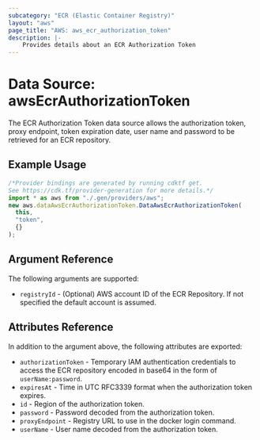 ```yaml
---
subcategory: "ECR (Elastic Container Registry)"
layout: "aws"
page_title: "AWS: aws_ecr_authorization_token"
description: |-
    Provides details about an ECR Authorization Token
---
```


# Data Source: awsEcrAuthorizationToken

The ECR Authorization Token data source allows the authorization token, proxy endpoint, token expiration date, user name and password to be retrieved for an ECR repository.

## Example Usage

```typescript
/*Provider bindings are generated by running cdktf get.
See https://cdk.tf/provider-generation for more details.*/
import * as aws from "./.gen/providers/aws";
new aws.dataAwsEcrAuthorizationToken.DataAwsEcrAuthorizationToken(
  this,
  "token",
  {}
);

```

## Argument Reference

The following arguments are supported:

* `registryId` - (Optional) AWS account ID of the ECR Repository. If not specified the default account is assumed.

## Attributes Reference

In addition to the argument above, the following attributes are exported:

* `authorizationToken` - Temporary IAM authentication credentials to access the ECR repository encoded in base64 in the form of `userName:password`.
* `expiresAt` - Time in UTC RFC3339 format when the authorization token expires.
* `id` - Region of the authorization token.
* `password` - Password decoded from the authorization token.
* `proxyEndpoint` - Registry URL to use in the docker login command.
* `userName` - User name decoded from the authorization token.
